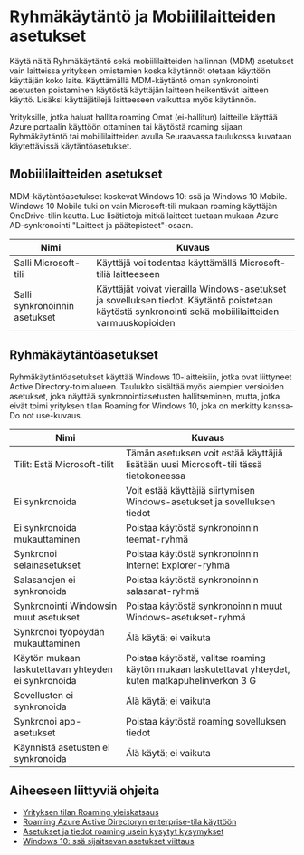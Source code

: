 <properties
    pageTitle="Oletuskäytäntö- ja Mobiililaitteiden ryhmäasetusten | Microsoft Azure"
    description="Tietoja Ryhmäkäytäntö ja mobiililaite management (MDM)-asetukset, jota käytetään yrityksen omistamien laitteissa. Käytännöt käytetään käyttäjän koko laite."
    services="active-directory"
    keywords="Mitä ryhmän käytännön ja yrityksen tilan Roaming, yrityksen tilan Roaming, Windowsin cloud MDM asetuksia"
    documentationCenter=""
    authors="femila"
    manager="swadhwa"
    editor="curtand"/>

<tags
    ms.service="active-directory"  
    ms.workload="identity"
    ms.tgt_pltfrm="na"
    ms.devlang="na"
    ms.topic="article"
    ms.date="09/27/2016"
    ms.author="femila"/>

# <a name="group-policy-and-mdm-settings"></a>Ryhmäkäytäntö ja Mobiililaitteiden asetukset

Käytä näitä Ryhmäkäytäntö sekä mobiililaitteiden hallinnan (MDM) asetukset vain laitteissa yrityksen omistamien koska käytännöt otetaan käyttöön käyttäjän koko laite. Käyttämällä MDM-käytäntö oman synkronointi asetusten poistaminen käytöstä käyttäjän laitteen heikentävät laitteen käyttö. Lisäksi käyttäjätilejä laitteeseen vaikuttaa myös käytännön.

Yrityksille, jotka haluat hallita roaming Omat (ei-hallitun) laitteille käyttää Azure portaalin käyttöön ottaminen tai käytöstä roaming sijaan Ryhmäkäytäntö tai mobiililaitteiden avulla
Seuraavassa taulukossa kuvataan käytettävissä käytäntöasetukset.

## <a name="mdm-settings"></a>Mobiililaitteiden asetukset
MDM-käytäntöasetukset koskevat Windows 10: ssä ja Windows 10 Mobile.  Windows 10 Mobile tuki on vain Microsoft-tili mukaan roaming käyttäjän OneDrive-tilin kautta.  Lue lisätietoja mitkä laitteet tuetaan mukaan Azure AD-synkronointi "Laitteet ja päätepisteet"-osaan.

| Nimi                               | Kuvaus                                                          |
|------------------------------------|----------------------------------------------------------------------|
| Salli Microsoft-tili | Käyttäjä voi todentaa käyttämällä Microsoft-tiliä laitteeseen |
| Salli synkronoinnin asetukset             | Käyttäjät voivat vierailla Windows-asetukset ja sovelluksen tiedot. Käytäntö poistetaan käytöstä synkronointi sekä mobiililaitteiden varmuuskopioiden                  |

## <a name="group-policy-settings"></a>Ryhmäkäytäntöasetukset
Ryhmäkäytäntöasetukset käyttää Windows 10-laitteisiin, jotka ovat liittyneet Active Directory-toimialueen. Taulukko sisältää myös aiempien versioiden asetukset, joka näyttää synkronointiasetusten hallitseminen, mutta, jotka eivät toimi yrityksen tilan Roaming for Windows 10, joka on merkitty kanssa-Do not use-kuvaus.

| Nimi                                | Kuvaus |
|-------------------------------------|-------------|
| Tilit: Estä Microsoft-tilit  |Tämän asetuksen voit estää käyttäjiä lisätään uusi Microsoft-tili tässä tietokoneessa|
| Ei synkronoida                         |Voit estää käyttäjiä siirtymisen Windows-asetukset ja sovelluksen tiedot|
| Ei synkronoida mukauttaminen             |Poistaa käytöstä synkronoinnin teemat-ryhmä|
| Synkronoi selainasetukset        |Poistaa käytöstä synkronoinnin Internet Explorer-ryhmä|
| Salasanojen ei synkronoida               |Poistaa käytöstä synkronoinnin salasanat-ryhmä|
| Synkronointi Windowsin muut asetukset  |Poistaa käytöstä synkronoinnin muut Windows-asetukset-ryhmä|
| Synkronoi työpöydän mukauttaminen |Älä käytä; ei vaikuta|
| Käytön mukaan laskutettavan yhteyden ei synkronoida  |Poistaa käytöstä, valitse roaming käytön mukaan laskutettavat yhteydet, kuten matkapuhelinverkon 3 G|
| Sovellusten ei synkronoida                    |Älä käytä; ei vaikuta|
|Synkronoi app-asetukset             |Poistaa käytöstä roaming sovelluksen tiedot|
|Käynnistä asetusten ei synkronoida           |Älä käytä; ei vaikuta|


## <a name="related-topics"></a>Aiheeseen liittyviä ohjeita
- [Yrityksen tilan Roaming yleiskatsaus](active-directory-windows-enterprise-state-roaming-overview.md)
- [Roaming Azure Active Directoryn enterprise-tila käyttöön](active-directory-windows-enterprise-state-roaming-enable.md)
- [Asetukset ja tiedot roaming usein kysytyt kysymykset](active-directory-windows-enterprise-state-roaming-faqs.md)
- [Windows 10: ssä sijaitsevan asetukset viittaus](active-directory-windows-enterprise-state-roaming-windows-settings-reference.md)
